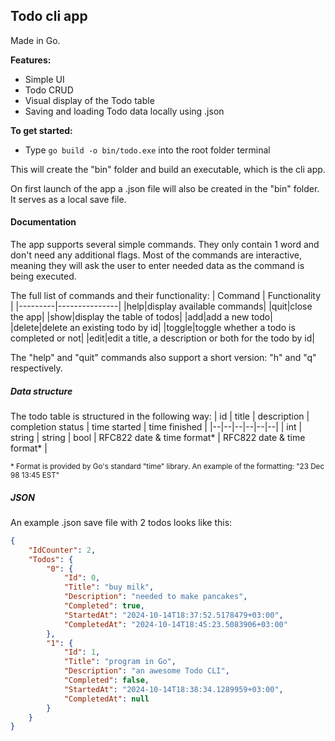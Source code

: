 ## Todo cli app
Made in Go.

**Features:**
- Simple UI
- Todo CRUD
- Visual display of the Todo table
- Saving and loading Todo data locally using .json

**To get started:**
- Type `go build -o bin/todo.exe` into the root folder terminal

This will create the "bin" folder and build an executable, which is the cli app. 

On first launch of the app a .json file will also be created in the "bin" folder. It serves as a local save file.

#### Documentation

The app supports several simple commands. They only contain 1 word and don't need any additional flags. Most of the commands are interactive, meaning they will ask the user to enter needed data as the command is being executed.

The full list of commands and their functionality:
| Command | Functionality |
|---------|---------------|
|help|display available commands|
|quit|close the app|
|show|display the table of todos|
|add|add a new todo|
|delete|delete an existing todo by id|
|toggle|toggle whether a todo is completed or not|
|edit|edit a title, a description or both for the todo by id|

The "help" and "quit" commands also support a short version: "h" and "q" respectively.

##### Data structure

The todo table is structured in the following way:
| id | title | description | completion status | time started | time finished |
|--|--|--|--|--|--|
| int | string | string | bool | RFC822 date & time format* | RFC822 date & time format* |

<sup>\* Format is provided by Go's standard "time" library. An example of the formatting: 
"23 Dec 98 13:45 EST"</sup>

##### JSON

An example .json save file with 2 todos looks like this:

```json
{
    "IdCounter": 2,
    "Todos": {
        "0": {
            "Id": 0,
            "Title": "buy milk",
            "Description": "needed to make pancakes",
            "Completed": true,
            "StartedAt": "2024-10-14T18:37:52.5178479+03:00",
            "CompletedAt": "2024-10-14T18:45:23.5083906+03:00"
        },
        "1": {
            "Id": 1,
            "Title": "program in Go",
            "Description": "an awesome Todo CLI",
            "Completed": false,
            "StartedAt": "2024-10-14T18:38:34.1289959+03:00",
            "CompletedAt": null
        }
    }
}
```
